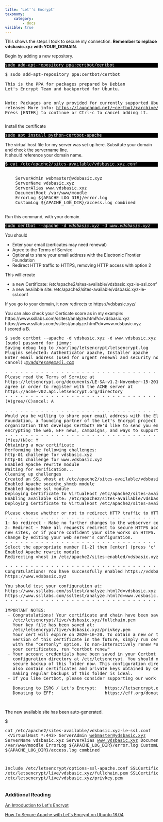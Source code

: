 ```yaml
---
title: 'Let''s Encrypt'
taxonomy:
    category:
        - docs
visible: true
---
```


  <body>

<p>
This shows the steps I took to secure my connection.  <b>Remember to replace vdsbasic.xyz with YOUR_DOMAIN. 
</b></p>

  
  
<p>Begin by adding a new repository. </p>

<p style="font-family:Courier; color:white; background-color:black;">
sudo add-apt-repository ppa:certbot/certbot
</p>
 
 
    

<p><pre>$ sudo add-apt-repository ppa:certbot/certbot<br>
This is the PPA for packages prepared by Debian 
Let's Encrypt Team and backported for Ubuntu.


Note: Packages are only provided for currently supported Ubuntu releases
 More info: https://launchpad.net/~certbot/+archive/ubuntu/certbot
Press [ENTER] to continue or Ctrl-c to cancel adding it.
</pre>
  </p>
  
<p>Install the certificate </p>

 <p style="font-family:Courier; color:white; background-color:black;">
sudo apt install python-certbot-apache
</p>


<p>The virtual host file for my server was set up here. Subsitute your domain and check the servername line.<br>
It should reference your domain name.
</p>

<p style="font-family:Courier; color:white; background-color:black;">
$ cat /etc/apache2/sites-available/vdsbasic.xyz.conf
</p>

<pre>
<VirtualHost *:80>
    ServerAdmin webmaster@vdsbasic.xyz
    ServerName vdsbasic.xyz
    ServerAlias www.vdsbasic.xyz
    DocumentRoot /var/www/moodle
    ErrorLog ${APACHE_LOG_DIR}/error.log
    CustomLog ${APACHE_LOG_DIR}/access.log combined
</VirtualHost>
</pre>

Run this command, with your domain.
<p style="font-family:Courier; color:white; background-color:black;">
sudo certbot --apache -d <i>vdsbasic.xyz</i> -d <i>www.vdsbasic.xyz</i>
 </p> 


You should 
<ul>
  <li>Enter your email (certicates may need renewal)</li>
  <li>Agree to the Terms of Service</li>
  <li>Optional to share your email address with the Electronic Frontier Foundation</li>
  <li>Redirect HTTP traffic to HTTPS, removing HTTP access with option 2</li>
   
</ul>

This will create 
<ul>
  <li>a new Certificate: /etc/apache2/sites-available/vdsbasic.xyz-le-ssl.conf</li>
  <li>a new available site: /etc/apache2/sites-available/vdsbasic.xyz-le-ssl.conf</li>
</ul>

<p>If you go to your domain, it now redirects to https://vdsbasic.xyz/</p>

<p>You can also check your Certicate score as in my example:<br/>
https://www.ssllabs.com/ssltest/analyze.html?d=vdsbasic.xyz<br/>
https://www.ssllabs.com/ssltest/analyze.html?d=www.vdsbasic.xyz<br/>
I scored a B.<br/>
</p>

 <pre>
$ sudo certbot --apache -d vdsbasic.xyz -d www.vdsbasic.xyz
[sudo] password for jimmy: 
Saving debug log to /var/log/letsencrypt/letsencrypt.log
Plugins selected: Authenticator apache, Installer apache
Enter email address (used for urgent renewal and security notices) (Enter 'c' to
cancel):<i><u>myaddress@email.com
</u></i>
- - - - - - - - - - - - - - - - - - - - - - - - - - - - - - - - - - - - - - - -
Please read the Terms of Service at
https://letsencrypt.org/documents/LE-SA-v1.2-November-15-2017.pdf. You must
agree in order to register with the ACME server at
https://acme-v02.api.letsencrypt.org/directory
- - - - - - - - - - - - - - - - - - - - - - - - - - - - - - - - - - - - - - - -
(A)gree/(C)ancel: A

- - - - - - - - - - - - - - - - - - - - - - - - - - - - - - - - - - - - - - - -
Would you be willing to share your email address with the Electronic Frontier
Foundation, a founding partner of the Let's Encrypt project and the non-profit
organization that develops Certbot? We'd like to send you email about our work
encrypting the web, EFF news, campaigns, and ways to support digital freedom.
- - - - - - - - - - - - - - - - - - - - - - - - - - - - - - - - - - - - - - - -
(Y)es/(N)o: Y
Obtaining a new certificate
Performing the following challenges:
http-01 challenge for vdsbasic.xyz
http-01 challenge for www.vdsbasic.xyz
Enabled Apache rewrite module
Waiting for verification...
Cleaning up challenges
Created an SSL vhost at /etc/apache2/sites-available/vdsbasic.xyz-le-ssl.conf
Enabled Apache socache_shmcb module
Enabled Apache ssl module
Deploying Certificate to VirtualHost /etc/apache2/sites-available/vdsbasic.xyz-le-ssl.conf
Enabling available site: /etc/apache2/sites-available/vdsbasic.xyz-le-ssl.conf
Deploying Certificate to VirtualHost /etc/apache2/sites-available/vdsbasic.xyz-le-ssl.conf

Please choose whether or not to redirect HTTP traffic to HTTPS, removing HTTP access.
- - - - - - - - - - - - - - - - - - - - - - - - - - - - - - - - - - - - - - - -
1: No redirect - Make no further changes to the webserver configuration.
2: Redirect - Make all requests redirect to secure HTTPS access. Choose this for
new sites, or if you're confident your site works on HTTPS. You can undo this
change by editing your web server's configuration.
- - - - - - - - - - - - - - - - - - - - - - - - - - - - - - - - - - - - - - - -
Select the appropriate number [1-2] then [enter] (press 'c' to cancel): 2
Enabled Apache rewrite module
Redirecting vhost in /etc/apache2/sites-enabled/vdsbasic.xyz.conf to ssl vhost in /etc/apache2/sites-available/vdsbasic.xyz-le-ssl.conf

- - - - - - - - - - - - - - - - - - - - - - - - - - - - - - - - - - - - - - - -
Congratulations! You have successfully enabled https://vdsbasic.xyz and
https://www.vdsbasic.xyz

You should test your configuration at:
https://www.ssllabs.com/ssltest/analyze.html?d=vdsbasic.xyz
https://www.ssllabs.com/ssltest/analyze.html?d=www.vdsbasic.xyz
- - - - - - - - - - - - - - - - - - - - - - - - - - - - - - - - - - - - - - - -

IMPORTANT NOTES:
 - Congratulations! Your certificate and chain have been saved at:
   /etc/letsencrypt/live/vdsbasic.xyz/fullchain.pem
   Your key file has been saved at:
   /etc/letsencrypt/live/vdsbasic.xyz/privkey.pem
   Your cert will expire on 2020-10-20. To obtain a new or tweaked
   version of this certificate in the future, simply run certbot again
   with the "certonly" option. To non-interactively renew *all* of
   your certificates, run "certbot renew"
 - Your account credentials have been saved in your Certbot
   configuration directory at /etc/letsencrypt. You should make a
   secure backup of this folder now. This configuration directory will
   also contain certificates and private keys obtained by Certbot so
   making regular backups of this folder is ideal.
 - If you like Certbot, please consider supporting our work by:

   Donating to ISRG / Let's Encrypt:   https://letsencrypt.org/donate
   Donating to EFF:                    https://eff.org/donate-le

 </pre>
 
<p>The new available site has been auto-generated.</p>

 
$ <p><pre>cat /etc/apache2/sites-available/vdsbasic.xyz-le-ssl.conf
<IfModule mod_ssl.c>
<VirtualHost *:443>
    ServerAdmin webmaster@vdsbasic.xyz
    ServerName vdsbasic.xyz
    ServerAlias www.vdsbasic.xyz
    DocumentRoot /var/www/moodle
    ErrorLog ${APACHE_LOG_DIR}/error.log
    CustomLog ${APACHE_LOG_DIR}/access.log combined


Include /etc/letsencrypt/options-ssl-apache.conf
SSLCertificateFile /etc/letsencrypt/live/vdsbasic.xyz/fullchain.pem
SSLCertificateKeyFile /etc/letsencrypt/live/vdsbasic.xyz/privkey.pem
</VirtualHost>
</IfModule></pre></p>


 
 <h3>Additional Reading</h3>
<p><a href="(https://www.digitalocean.com/community/tutorials/an-introduction-to-let-s-encrypt](An Introduction to Let's Encrypt">An Introduction to Let's Encrypt</a></p>

<p><a href="https://www.digitalocean.com/community/tutorials/how-to-secure-nginx-with-let-s-encrypt-on-ubuntu-18-04">How To Secure Apache with Let's Encrypt on Ubuntu 18.04</a></p>